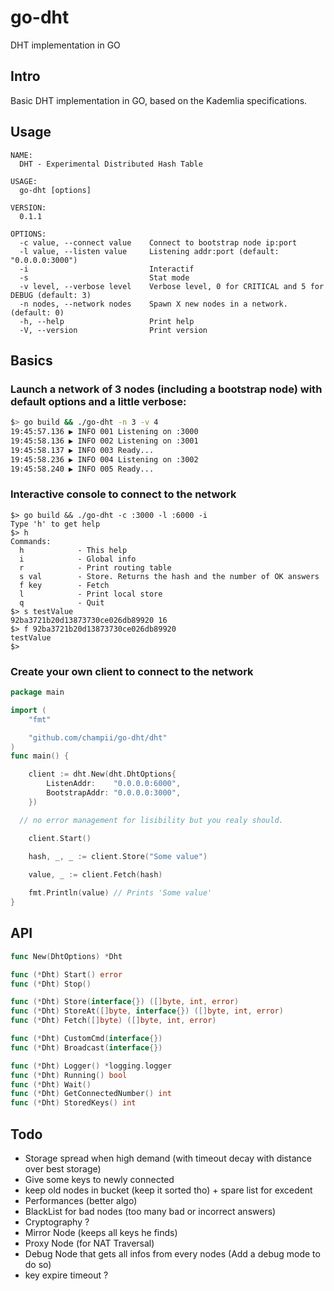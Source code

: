 # go-dht
DHT implementation in GO

## Intro

Basic DHT implementation in GO, based on the Kademlia specifications.

## Usage

```
NAME:
  DHT - Experimental Distributed Hash Table

USAGE:
  go-dht [options]

VERSION:
  0.1.1

OPTIONS:
  -c value, --connect value    Connect to bootstrap node ip:port
  -l value, --listen value     Listening addr:port (default: "0.0.0.0:3000")
  -i                           Interactif
  -s                           Stat mode
  -v level, --verbose level    Verbose level, 0 for CRITICAL and 5 for DEBUG (default: 3)
  -n nodes, --network nodes    Spawn X new nodes in a network. (default: 0)
  -h, --help                   Print help
  -V, --version                Print version
```

## Basics

### Launch a network of 3 nodes (including a bootstrap node) with default options and a little verbose:

```bash
$> go build && ./go-dht -n 3 -v 4
19:45:57.136 ▶ INFO 001 Listening on :3000
19:45:58.136 ▶ INFO 002 Listening on :3001
19:45:58.137 ▶ INFO 003 Ready...
19:45:58.236 ▶ INFO 004 Listening on :3002
19:45:58.240 ▶ INFO 005 Ready...

```

### Interactive console to connect to the network

```
$> go build && ./go-dht -c :3000 -l :6000 -i
Type 'h' to get help
$> h
Commands:
  h            - This help
  i            - Global info
  r            - Print routing table
  s val        - Store. Returns the hash and the number of OK answers
  f key        - Fetch
  l            - Print local store
  q            - Quit
$> s testValue
92ba3721b20d13873730ce026db89920 16
$> f 92ba3721b20d13873730ce026db89920
testValue
$>
```

### Create your own client to connect to the network

```go
package main

import (
	"fmt"

	"github.com/champii/go-dht/dht"
)
func main() {

	client := dht.New(dht.DhtOptions{
		ListenAddr:    "0.0.0.0:6000",
		BootstrapAddr: "0.0.0.0:3000",
	})

  // no error management for lisibility but you realy should.

	client.Start()
	
	hash, _, _ := client.Store("Some value")

	value, _ := client.Fetch(hash)

	fmt.Println(value) // Prints 'Some value'
}
```

## API

```go
func New(DhtOptions) *Dht

func (*Dht) Start() error
func (*Dht) Stop()

func (*Dht) Store(interface{}) ([]byte, int, error)
func (*Dht) StoreAt([]byte, interface{}) ([]byte, int, error)
func (*Dht) Fetch([]byte) ([]byte, int, error)

func (*Dht) CustomCmd(interface{})
func (*Dht) Broadcast(interface{})

func (*Dht) Logger() *logging.logger
func (*Dht) Running() bool
func (*Dht) Wait()
func (*Dht) GetConnectedNumber() int
func (*Dht) StoredKeys() int

```

## Todo

- Storage spread when high demand (with timeout decay with distance over best storage)
- Give some keys to newly connected
- keep old nodes in bucket (keep it sorted tho) + spare list for excedent
- Performances (better algo)
- BlackList for bad nodes (too many bad or incorrect answers)
- Cryptography ?
- Mirror Node (keeps all keys he finds)
- Proxy Node (for NAT Traversal)
- Debug Node that gets all infos from every nodes (Add a debug mode to do so)
- key expire timeout ?
